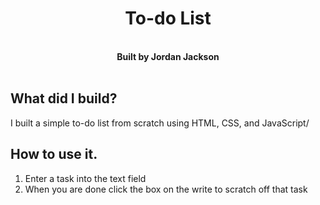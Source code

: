 <div align="center">
  <h1> To-do List</h1>
<br>
  <strong>Built by Jordan Jackson</strong>
</div>
<br>

## What did I build?

I built a simple to-do list from scratch using HTML, CSS, and JavaScript/

## How to use it.
 1. Enter a task into the text field
 2. When you are done click the box on the write to scratch off that task
    
